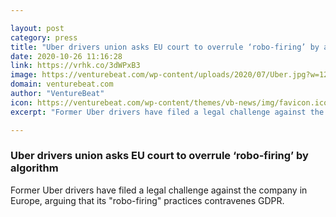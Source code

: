 ```yaml
---

layout: post
category: press
title: "Uber drivers union asks EU court to overrule ‘robo-firing’ by algorithm"
date: 2020-10-26 11:16:28
link: https://vrhk.co/3dWPxB3
image: https://venturebeat.com/wp-content/uploads/2020/07/Uber.jpg?w=1200&strip=all
domain: venturebeat.com
author: "VentureBeat"
icon: https://venturebeat.com/wp-content/themes/vb-news/img/favicon.ico
excerpt: "Former Uber drivers have filed a legal challenge against the company in Europe, arguing that its \"robo-firing\" practices contravenes GDPR."

---
```


### Uber drivers union asks EU court to overrule ‘robo-firing’ by algorithm

Former Uber drivers have filed a legal challenge against the company in Europe, arguing that its "robo-firing" practices contravenes GDPR.